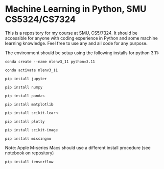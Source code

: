 # Machine Learning in Python, SMU CS5324/CS7324
This is a repository for my course at SMU, CS5/7324. It should be accessible for anyone with coding experience in Python and some machine learning knowledge. Feel free to use any and all code for any purpose. 


The environment should be setup using the following installs for python 3.11:

`conda create --name mlenv3_11 python=3.11`

`conda activate mlenv3_11`

`pip install jupyter` 

`pip install numpy`

`pip install pandas`

`pip install matplotlib`

`pip install scikit-learn`

`pip install plotly`

`pip install scikit-image`

`pip install missingno`

Note: Apple M-series Macs should use a different install procedure (see notebook on repository)

`pip install tensorflow`





